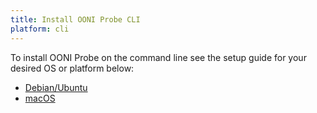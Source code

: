 ```yaml
---
title: Install OONI Probe CLI
platform: cli
---
```

To install OONI Probe on the command line see the setup guide for your desired OS or platform below:
* [Debian/Ubuntu](/install/cli/debian-ubuntu)
* [macOS](/install/cli/macos)
